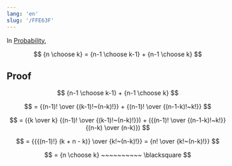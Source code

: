 ```yaml
---
lang: 'en'
slug: '/FFE63F'
---
```


In [Probability](./../.././docs/pages/Probability.md),

$$
{n \choose k} = {n-1 \choose k-1} + {n-1 \choose k}
$$

## Proof

$$
{n-1 \choose k-1} + {n-1 \choose k}
$$

$$
= {(n-1)! \over {(k-1)!~(n-k)!}} + {(n-1)! \over {(n-1-k)!~k!}}
$$

$$
= ({k \over k} {(n-1)! \over {(k-1)!~(n-k)!}}) + ({(n-1)! \over {(n-1-k)!~k!}} {(n-k) \over (n-k)})
$$

$$
= {{{(n-1)!} (k + n - k)} \over {k!~(n-k)!}} = {n! \over {k!~(n-k)!}}
$$

$$
= {n \choose k} ~~~~~~~~~~ \blacksquare
$$

<head>
  <html lang="en-US"/>
</head>
